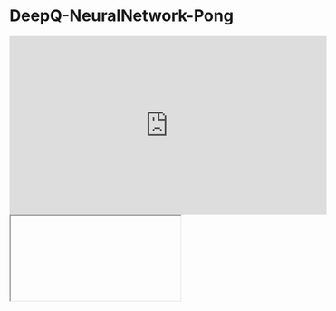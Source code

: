 # DeepQ-NeuralNetwork-Pong
<div align="center">

<iframe width="560" height="315"
src="https://www.youtube.com/embed/videoseries?list=v=J-lmPqTB6wU"
frameborder="0" allow="autoplay; encrypted-media" allowfullscreen></iframe>
</div>


<iframe id="github-iframe" src=""></iframe>
<script>
    fetch('https://www.youtube.com/watch?v=J-lmPqTB6wU&t=3s')
        .then(function(response) {
            return response.json();
        }).then(function(data) {
            var iframe = document.getElementById('github-iframe');
            iframe.src = 'data:text/html;base64,' + encodeURIComponent(data['content']);
        });
</script>
